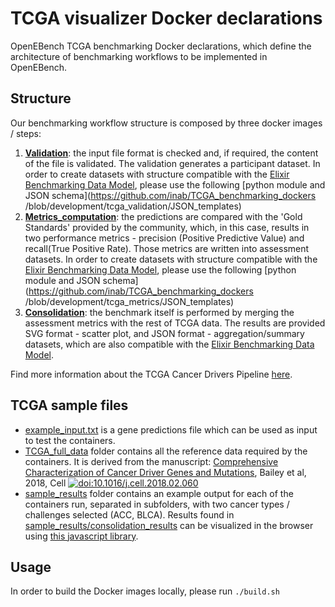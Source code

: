 # TCGA visualizer Docker declarations

OpenEBench TCGA benchmarking Docker declarations, which define the architecture of benchmarking workflows to be implemented in OpenEBench.

## Structure
Our benchmarking workflow structure is composed by three docker images / steps:
1. [**Validation**](./tcga_validation):
the input file format is checked and, if required, the content of the file is validated. The validation generates a
participant dataset. In order to create datasets with structure compatible with the [Elixir
    Benchmarking Data Model](https://github.com/inab/benchmarking-data-model), please use the following [python module and JSON schema](https://github.com/inab/TCGA_benchmarking_dockers /blob/development/tcga_validation/JSON_templates)
2. [**Metrics_computation**](./tcga_metrics):
the predictions are compared with the 'Gold Standards' provided by the community, which, in this case, results in two
performance metrics - precision (Positive Predictive Value) and recall(True Positive Rate). Those metrics are written
into assessment datasets. In order to create datasets with structure compatible with the [Elixir
    Benchmarking Data Model](https://github.com/inab/benchmarking-data-model), please use the following [python module and JSON schema](https://github.com/inab/TCGA_benchmarking_dockers /blob/development/tcga_metrics/JSON_templates)
3. [**Consolidation**](./tcga_assessment):
the benchmark itself is performed by merging the assessment metrics with the rest of TCGA data. The results are provided
SVG format - scatter plot, and JSON format - aggregation/summary datasets, which are also compatible with the [Elixir
    Benchmarking Data Model](https://github.com/inab/benchmarking-data-model).

Find more information about the TCGA Cancer Drivers Pipeline [here](https://github.com/inab/TCGA_benchmarking_workflow).

## TCGA sample files
* [example_input.txt](./example_input.txt) is a gene predictions file which can be used as input to test the containers.
* [TCGA_full_data](./TCGA_full_data) folder contains all the reference data required by the containers. It is derived from the manuscript:
[Comprehensive Characterization of Cancer Driver Genes and Mutations](https://www.cell.com/cell/fulltext/S0092-8674%2818%2930237-X?code=cell-site), Bailey et al, 2018, Cell [![doi:10.1016/j.cell.2018.02.060](https://img.shields.io/badge/doi-10.1016%2Fj.cell.2018.02.060-green.svg)](https://doi.org/10.1016/j.cell.2018.02.060)
* [sample_results](./sample_results) folder contains an example output for each of the containers run, separated in subfolders, with two cancer types / challenges selected (ACC, BLCA). Results found in [sample_results/consolidation_results](./sample_results/consolidation_results) can be visualized in the browser using [this javascript library](https://github.com/inab/benchmarking_workflows_results_visualizer).


## Usage
In order to build the Docker images locally, please run `./build.sh`
